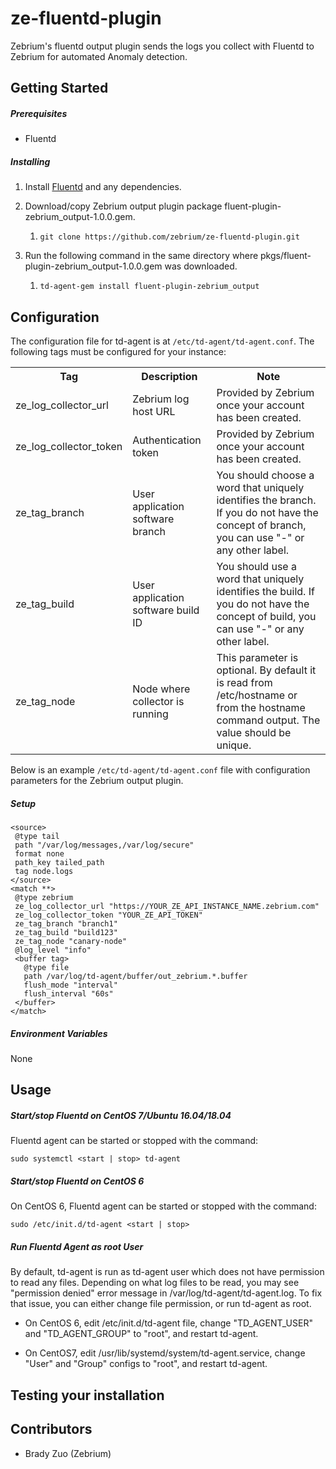 # ze-fluentd-plugin
Zebrium's fluentd output plugin sends the logs you collect with Fluentd to Zebrium for automated Anomaly detection.
<!--
## Features
-->
## Getting Started
##### Prerequisites
* Fluentd
##### Installing
1. Install [Fluentd](https://www.fluentd.org/download) and any dependencies.

2. Download/copy Zebrium output plugin package fluent-plugin-zebrium_output-1.0.0.gem.
   1. `git clone https://github.com/zebrium/ze-fluentd-plugin.git`
3. Run the following command in the same directory where pkgs/fluent-plugin-zebrium_output-1.0.0.gem was downloaded.
   1. `td-agent-gem install fluent-plugin-zebrium_output`
## Configuration
The configuration file for td-agent is at `/etc/td-agent/td-agent.conf`.
The following tags must be configured for your instance:
<table>
  <tr>
    <th>Tag</th>
    <th>Description</th>
    <th>Note</th>
  </tr>
  <tr>
    <td>ze_log_collector_url</td>
    <td>Zebrium log host URL</td>
    <td>Provided by Zebrium once your account has been created.</td>
  </tr>
  <tr>
    <td>ze_log_collector_token</td>
    <td>Authentication token</td>
    <td>Provided by Zebrium once your account has been created.</td>
  </tr>
  <tr>
    <td>ze_tag_branch</td>
    <td>User application software branch</td>
    <td>You should choose a word that uniquely identifies the branch. If you do not have the concept of branch, you can use &quot;-&quot; or any other label.</td>
  </tr>
  <tr>
    <td>ze_tag_build</td>
    <td>User application software build ID</td>
    <td>You should use a word that uniquely identifies the build. If you do not have the concept of build, you can use &quot;-&quot; or any other label.</td>
  </tr>
  <tr>
    <td>ze_tag_node</td>
    <td>Node where collector is running</td>
    <td>This parameter is optional. By default it is read from /etc/hostname or from the hostname command output. The value should be unique.</td>
  </tr>
</table>

Below is an example `/etc/td-agent/td-agent.conf` file with configuration parameters for the Zebrium output plugin. 
##### Setup
```
<source>
 @type tail
 path "/var/log/messages,/var/log/secure"
 format none
 path_key tailed_path
 tag node.logs
</source>
<match **>
 @type zebrium
 ze_log_collector_url "https://YOUR_ZE_API_INSTANCE_NAME.zebrium.com"
 ze_log_collector_token "YOUR_ZE_API_TOKEN"
 ze_tag_branch "branch1"
 ze_tag_build "build123"
 ze_tag_node "canary-node"
 @log_level "info"
 <buffer tag>
   @type file
   path /var/log/td-agent/buffer/out_zebrium.*.buffer
   flush_mode "interval"
   flush_interval "60s"
 </buffer>
</match>
```
##### Environment Variables
None
## Usage
##### Start/stop Fluentd on CentOS 7/Ubuntu 16.04/18.04
Fluentd agent can be started or stopped with the command:
```
sudo systemctl <start | stop> td-agent
```
##### Start/stop Fluentd on CentOS 6
On CentOS 6, Fluentd agent can be started or stopped with the command:
```
sudo /etc/init.d/td-agent <start | stop>
```
##### Run Fluentd Agent as root User
By default, td-agent is run as td-agent user which does not have permission to read any files. Depending on what log files to be read, you may see "permission denied" error message in /var/log/td-agent/td-agent.log. To fix that issue, you can either change file permission, or run td-agent as root.

* On CentOS 6, edit /etc/init.d/td-agent file, change "TD_AGENT_USER" and "TD_AGENT_GROUP" to "root", and restart td-agent.

* On CentOS7, edit /usr/lib/systemd/system/td-agent.service, change "User" and "Group" configs to "root", and restart td-agent.
## Testing your installation
## Contributors
* Brady Zuo (Zebrium)
